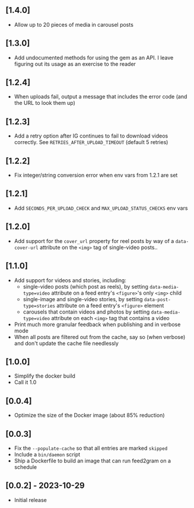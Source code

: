 ## [1.4.0]

* Allow up to 20 pieces of media in carousel posts

## [1.3.0]

* Add undocumented methods for using the gem as an API. I leave figuring out its
usage as an exercise to the reader

## [1.2.4]

* When uploads fail, output a message that includes the error code
(and the URL to look them up)

## [1.2.3]

* Add a retry option after IG continues to fail to download videos correctly. See `RETRIES_AFTER_UPLOAD_TIMEOUT` (default 5 retries)

## [1.2.2]

* Fix integer/string conversion error when env vars from 1.2.1 are set

## [1.2.1]

* Add `SECONDS_PER_UPLOAD_CHECK` and `MAX_UPLOAD_STATUS_CHECKS` env vars

## [1.2.0]

* Add support for the `cover_url` property for reel posts by way of a
`data-cover-url` attribute on the `<img>` tag of single-video posts..

## [1.1.0]

* Add support for videos and stories, including:
  * single-video posts (which post as reels), by setting `data-media-type=video`
  attribute on a feed entry's `<figure>`'s only `<img>` child
  * single-image and single-video stories, by setting `data-post-type=stories`
  attribute on a feed entry's `<figure>` element
  * carousels that contain videos and photos by setting `data-media-type=video`
  attribute on each `<img>` tag that contains a video
* Print much more granular feedback when publishing and in verbose mode
* When all posts are filtered out from the cache, say so (when verbose) and
don't update the cache file needlessly

## [1.0.0]

* Simplify the docker build
* Call it 1.0

## [0.0.4]

* Optimize the size of the Docker image (about 85% reduction)

## [0.0.3]

* Fix the `--populate-cache` so that all entries are marked `skipped`
* Include a `bin/daemon` script
* Ship a Dockerfile to build an image that can run feed2gram on a schedule

## [0.0.2] - 2023-10-29

- Initial release
